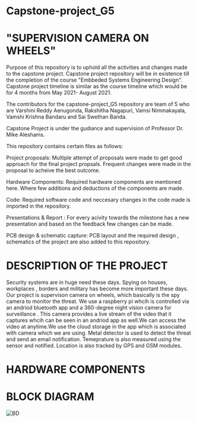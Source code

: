 # Capstone-project_G5
# "SUPERVISION CAMERA ON WHEELS"

Purpose of this repository is to uphold all the activities and changes made to the capstone project. Capstone project repository will be in existence till the completion of the course "Embbeded Systems Engineering Design". Capstone project timeline is similar as the course timeline which would be for 4 months from May 2021- August 2021.

The contributors for the capstone-project_G5 repository are team of 5 who are Varshini Reddy Aenugonda, Rakshitha Nagapuri, Vamsi Nimmakayala, Vamshi Krishna Bandaru and Sai Swethan Banda.

Capstone Project is under the gudiance and supervision of Professor Dr. Mike Aleshams.

This repository contains certain files  as follows:

Project proposals: Multiple attempt of proposals were made to get good approach for the final project propsals. Frequent changes were made in the proposal to acheive the best outcome.

Hardware Components: Required hardware components are mentioned here. Where few additions and deductions of the components are made.

Code: Required software code and neccesary changes in the code made is imported in the repository.

Presentations & Report : For every acivity towards the milestone has a new presentation and based on the feedback few changes can be made.

PCB design & schematic capture: PCB layout and the required design , schematics of the project are also added to this repository.

# DESCRIPTION OF THE PROJECT
Security systems are in huge need these days. Spying on houses, workplaces , borders and military has become more important these days. Our project is supervison camera on wheels, which basically is the spy camera to monitor the threat. We use a raspberry pi whcih is controlled via an andriod bluetooth app and a 360-degree night vision camera for surveillance . This camera provides a live stream of the video that it captures whcih can be seen in an andriod app as well.We can access the video at anytime.We use the cloud storage in the app which is associated with camera which we are using. Metal detector is used to detect the threat and send an email notification. Temeprature is also measured using the sensor and notified. Location is also tracked by GPS and GSM modules.

# HARDWARE COMPONENTS 
# BLOCK DIAGRAM
![BD](https://user-images.githubusercontent.com/60661186/121600496-2b7ab580-ca62-11eb-93d9-78174dbb672f.jpg)




